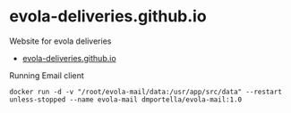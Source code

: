 # evola-deliveries.github.io
Website for evola deliveries

* [evola-deliveries.github.io](https://evola-deliveries.github.io)


Running Email client

`docker run -d -v "/root/evola-mail/data:/usr/app/src/data" --restart unless-stopped --name evola-mail dmportella/evola-mail:1.0`

